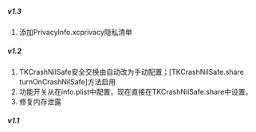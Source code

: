 ##### v1.3
1. 添加PrivacyInfo.xcprivacy隐私清单


##### v1.2
1. TKCrashNilSafe安全交换由自动改为手动配置；[TKCrashNilSafe.share turnOnCrashNilSafe]方法启用
2. 功能开关从在info.plist中配置，现在直接在TKCrashNilSafe.share中设置。
3. 修复内存泄露

##### v1.1